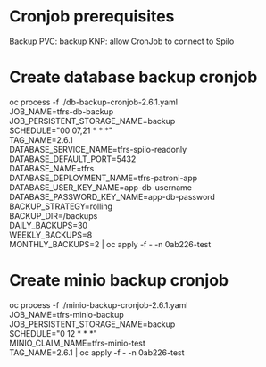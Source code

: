 # Cronjob prerequisites
Backup PVC: backup
KNP: allow CronJob to connect to Spilo

# Create database backup cronjob
oc process -f ./db-backup-cronjob-2.6.1.yaml \
JOB_NAME=tfrs-db-backup \
JOB_PERSISTENT_STORAGE_NAME=backup \
SCHEDULE="00 07,21 * * *" \
TAG_NAME=2.6.1 \
DATABASE_SERVICE_NAME=tfrs-spilo-readonly \
DATABASE_DEFAULT_PORT=5432 \
DATABASE_NAME=tfrs \
DATABASE_DEPLOYMENT_NAME=tfrs-patroni-app \
DATABASE_USER_KEY_NAME=app-db-username \
DATABASE_PASSWORD_KEY_NAME=app-db-password \
BACKUP_STRATEGY=rolling \
BACKUP_DIR=/backups \
DAILY_BACKUPS=30 \
WEEKLY_BACKUPS=8 \
MONTHLY_BACKUPS=2 | oc apply -f - -n 0ab226-test

# Create minio backup cronjob
oc process -f ./minio-backup-cronjob-2.6.1.yaml \
JOB_NAME=tfrs-minio-backup \
JOB_PERSISTENT_STORAGE_NAME=backup \
SCHEDULE="0 12 * * *" \
MINIO_CLAIM_NAME=tfrs-minio-test \
TAG_NAME=2.6.1 | oc apply -f - -n 0ab226-test
